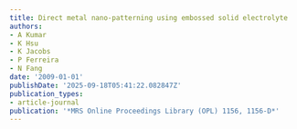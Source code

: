 ```yaml
---
title: Direct metal nano-patterning using embossed solid electrolyte
authors:
- A Kumar
- K Hsu
- K Jacobs
- P Ferreira
- N Fang
date: '2009-01-01'
publishDate: '2025-09-18T05:41:22.082847Z'
publication_types:
- article-journal
publication: '*MRS Online Proceedings Library (OPL) 1156, 1156-D*'
---
```

